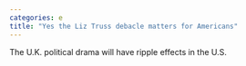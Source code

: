 ```yaml
---
categories: e
title: "Yes the Liz Truss debacle matters for Americans"
---
```

The U.K. political drama will have ripple effects in the U.S.
